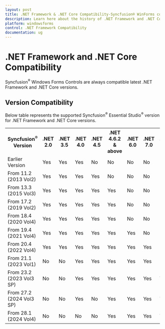 ```yaml
---
layout: post
title: .NET Framework & .NET Core Compatibility-Syncfusion® WinForms controls
description: Learn here about the history of .NET Framework and .NET Core support for the Syncfusion® Essential Studio® Windows Forms controls
platform: windowsforms
control: .NET Framework Compatibility
documentation: ug
---
```


# .NET Framework and .NET Core Compatibility

Syncfusion<sup>®</sup> Windows Forms Controls are always compatible latest .NET Framework and .NET Core versions.

## Version Compatibility

Below table represents the supported Syncfusion<sup>®</sup> Essential Studio<sup>®</sup> version for .NET Framework and .NET Core versions.

<table>
<tr>
<th>
Syncfusion<sup>®</sup> Version </th>
<th>.NET 2.0</th><th>
.NET 3.5</th><th>
.NET 4.0</th><th>
.NET 4.5</th><th>
.NET 4.6.2 & above</th><th>
.NET 6.0</th><th>
.NET 7.0</th><th>
.NET 8.0</th><th>
.NET 9.0</th></tr>

<tr>
<td>
Earlier Version</td><td>
Yes</td><td>
Yes</td><td>
Yes</td><td>
No</td><td>
No</td><td>
No</td><td>
No</td><td>
No</td><td>
No</td></tr>

<tr>
<td>
From 11.2 (2013 Vol2)</td><td>
Yes</td><td>
Yes</td><td>
Yes</td><td>
Yes</td><td>
No</td><td>
No</td><td>
No</td><td>
No</td><td>
No</td></tr>

<tr>
<td>
From 13.3 (2015 Vol3)</td><td>
Yes</td><td>
Yes</td><td>
Yes</td><td>
Yes</td><td>
Yes</td><td>
No</td><td>
No</td><td>
No</td><td>
No</td></tr>

<tr>
<td>
From 17.2 (2019 Vol2)</td><td>
Yes</td><td>
Yes</td><td>
Yes</td><td>
Yes</td><td>
Yes</td><td>
No</td><td>
No</td><td>
No</td><td>
No</td></tr>

<tr>
<td>
From 18.4 (2020 Vol4)</td><td>
Yes</td><td>
Yes</td><td>
Yes</td><td>
Yes</td><td>
Yes</td><td>
No</td><td>
No</td><td>
No</td><td>
No</td></tr>

<tr>
<td>
From 19.4 (2021 Vol4)</td><td>
Yes</td><td>
Yes</td><td>
Yes</td><td>
Yes</td><td>
Yes</td><td>
Yes</td><td>
No</td><td>
No</td><td>
No</td></tr>

<tr>
<td>
From 20.4 (2022 Vol4)</td><td>
Yes</td><td>
Yes</td><td>
Yes</td><td>
Yes</td><td>
Yes</td><td>
Yes</td><td>
Yes</td><td>
No</td><td>
No</td></tr>

<tr>
<td>
From 21.1 (2023 Vol1)</td><td>
No</td><td>
No</td><td>
Yes</td><td>
Yes</td><td>
Yes</td><td>
Yes</td><td>
Yes</td><td>
No</td><td>
No</td></tr>

<tr>
<td>
From 23.2 (2023 Vol3 SP)</td><td>
No</td><td>
No</td><td>
Yes</td><td>
Yes</td><td>
Yes</td><td>
Yes</td><td>
Yes</td><td>
Yes</td><td>
No</td></tr>

<tr>
<td>
From 27.2 (2024 Vol3 SP)</td><td>
No</td><td>
No</td><td>
Yes</td><td>
No</td><td>
Yes</td><td>
Yes</td><td>
Yes</td><td>
Yes</td><td>
Yes</td></tr>

<tr>
<td>
From 28.1 (2024 Vol4)</td><td>
No</td><td>
No</td><td>
No</td><td>
No</td><td>
Yes</td><td>
Yes</td><td>
Yes</td><td>
Yes</td><td>
Yes</td></tr>

</table>